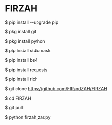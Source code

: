 # FIRZAH

$ pip install --upgrade pip

$ pkg install git

$ pkg install python

$ pip install stdiomask

$ pip install bs4

$ pip install requests

$ pip install rich

$ git clone https://github.com/FIRandZAH/FIRZAH

$ cd FIRZAH

$ git pull

$ python firzah_zar.py
